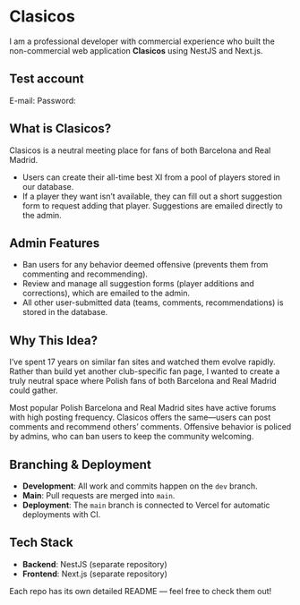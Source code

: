 # Clasicos

I am a professional developer with commercial experience who built the non-commercial web application **Clasicos** using NestJS and Next.js.

## Test account
E-mail:
Password:

## What is Clasicos?

Clasicos is a neutral meeting place for fans of both Barcelona and Real Madrid.  

- Users can create their all-time best XI from a pool of players stored in our database.  
- If a player they want isn’t available, they can fill out a short suggestion form to request adding that player. Suggestions are emailed directly to the admin.  

## Admin Features

- Ban users for any behavior deemed offensive (prevents them from commenting and recommending).  
- Review and manage all suggestion forms (player additions and corrections), which are emailed to the admin.  
- All other user-submitted data (teams, comments, recommendations) is stored in the database.

## Why This Idea?

I’ve spent 17 years on similar fan sites and watched them evolve rapidly. Rather than build yet another club-specific fan page, I wanted to create a truly neutral space where Polish fans of both Barcelona and Real Madrid could gather.  

Most popular Polish Barcelona and Real Madrid sites have active forums with high posting frequency. Clasicos offers the same—users can post comments and recommend others’ comments. Offensive behavior is policed by admins, who can ban users to keep the community welcoming.

## Branching & Deployment

- **Development**: All work and commits happen on the `dev` branch.  
- **Main**: Pull requests are merged into `main`.  
- **Deployment**: The `main` branch is connected to Vercel for automatic deployments with CI.

## Tech Stack

- **Backend**: NestJS (separate repository)  
- **Frontend**: Next.js (separate repository)  

Each repo has its own detailed README — feel free to check them out!
